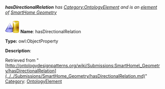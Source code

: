 ___hasDirectionalRelation__ has [Category:OntologyElement](../../Category/OntologyElement.md "Category:OntologyElement") and is an [element of](../../Property/ElementOf.md "Property:ElementOf") [SmartHome Geometry](../../Submissions/SmartHome_Geometry.md "Submissions:SmartHome Geometry")_


  




[![ObjectProperty](../../images/thumb/c/c3/ObjectProperty.gif/45px-ObjectProperty.gif)](../../Image/ObjectProperty.gif.md "ObjectProperty")
__Name__: hasDirectionalRelation 


__Type:__ owl:ObjectProperty 


__Description__: 





Retrieved from "[http://ontologydesignpatterns.org/wiki/Submissions:SmartHome\_Geometry/hasDirectionalRelation](../../Submissions/SmartHome_Geometry/hasDirectionalRelation.md)"
 [Category](http://ontologydesignpatterns.org/wiki/Special:Categories "Special:Categories"): [OntologyElement](../../Category/OntologyElement.md "Category:OntologyElement")